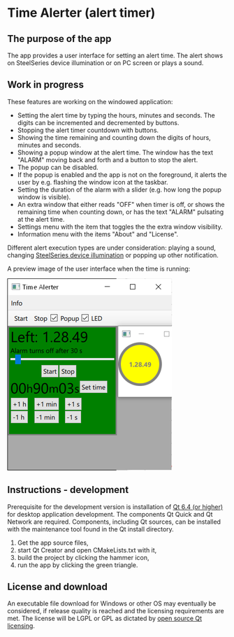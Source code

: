 # Time Alerter (alert timer)

## The purpose of the app
The app provides a user interface for setting an alert time. The alert shows on SteelSeries device illumination or on PC screen or plays a sound.
 
## Work in progress
These features are working on the windowed application:
- Setting the alert time by typing the hours, minutes and seconds. The digits can be incremented and decremented by buttons.
- Stopping the alert timer countdown with buttons.
- Showing the time remaining and counting down the digits of hours, minutes and seconds.
- Showing a popup window at the alert time. The window has the text "ALARM" moving back and forth and a button to stop the alert.
- The popup can be disabled.
- If the popup is enabled and the app is not on the foreground, it alerts the user by e.g. flashing the window icon at the taskbar.
- Setting the duration of the alarm with a slider (e.g. how long the popup window is visible).
- An extra window that either reads "OFF" when timer is off, or shows the remaining time when counting down, or has the text "ALARM" pulsating at the alert time.
- Settings menu with the item that toggles the the extra window visibility.
- Information menu with the items "About" and "License".

Different alert execution types are under consideration: playing a sound, changing [SteelSeries device illumination](https://github.com/SteelSeries/gamesense-sdk) or popping up other notification.

A preview image of the user interface when the time is running:

<img class="screenshot2"
    src="media/screen2-9.png"
    alt="Rectangle containing green rectangle with text, numbers, sliders, buttons, yellow circle">

## Instructions - development
Prerequisite for the development version is installation of [Qt 6.4 (or higher)](https://www.qt.io/get-started) for desktop application development. The components Qt Quick and Qt Network are required. Components, including Qt sources, can be installed with the maintenance tool found in the Qt install directory.

1. Get the app source files,
2. start Qt Creator and open CMakeLists.txt with it,
3. build the project by clicking the hammer icon,
4. run the app by clicking the green triangle.

## License and download
An executable file download for Windows or other OS may eventually be considered, if release quality is reached and the licensing requirements are met. The license will be LGPL or GPL as dictated by [open source Qt licensing](https://www.qt.io/licensing/).
